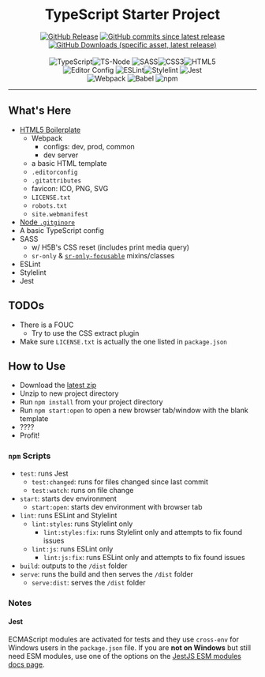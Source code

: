 <h1 align="center">
  TypeScript Starter Project
</h1>

<p align="center">
  <a href="https://github.com/farhanjiwani/typescript-project-starter/releases"><img alt="GitHub Release" src="https://img.shields.io/github/v/release/farhanjiwani/typescript-project-starter"></a> <a href="https://github.com/farhanjiwani/typescript-project-starter/commits/main/"><img alt="GitHub commits since latest release" src="https://img.shields.io/github/commits-since/farhanjiwani/typescript-project-starter/latest"></a>
  <br />
  <a href="https://github.com/farhanjiwani/typescript-project-starter/releases"><img alt="GitHub Downloads (specific asset, latest release)" src="https://img.shields.io/github/downloads/farhanjiwani/typescript-project-starter/latest/v0.0.2.zip"></a>
  <br /><br />
  <img alt="TypeScript" src="https://img.shields.io/badge/TypeScript-007ACC?style=for-the-badge&logo=typescript&logoColor=white" /><img alt="TS-Node" src="https://img.shields.io/badge/ts--node-3178C6?style=for-the-badge&logo=ts-node&logoColor=white" /> <img alt="SASS" src="https://img.shields.io/badge/Sass-CC6699?style=for-the-badge&logo=sass&logoColor=white" /><img alt="CSS3" src="https://img.shields.io/badge/CSS3-1572B6?style=for-the-badge&logo=css3&logoColor=white" /><img alt="HTML5" src="https://img.shields.io/badge/HTML5-E34F26?style=for-the-badge&logo=html5&logoColor=white" />
  <br />
  <img alt="Editor Config" src="https://img.shields.io/badge/Editor%20Config-E0EFEF?style=for-the-badge&logo=editorconfig&logoColor=000" /> <img alt="ESLint" src="https://img.shields.io/badge/eslint-3A33D1?style=for-the-badge&logo=eslint&logoColor=white" /><img alt="Stylelint" src="https://img.shields.io/badge/stylelint-000?style=for-the-badge&logo=stylelint&logoColor=white" /> <img alt="Jest" src="https://img.shields.io/badge/Jest-C21325?style=for-the-badge&logo=jest&logoColor=white" />
  <br />
  <img alt="Webpack" src="https://img.shields.io/badge/Webpack-8DD6F9?style=for-the-badge&logo=Webpack&logoColor=white" /> <img alt="Babel" src="https://img.shields.io/badge/Babel-F9DC3E?style=for-the-badge&logo=babel&logoColor=white" /> <img alt="npm" src="https://img.shields.io/badge/npm-CB3837?style=for-the-badge&logo=npm&logoColor=white" />

</p>

---



## What's Here

* [HTML5 Boilerplate](https://html5boilerplate.com/)
  * Webpack
    * configs: dev, prod, common
    * dev server
  * a basic HTML template
  * `.editorconfig`
  * `.gitattributes`
  * favicon: ICO, PNG, SVG
  * `LICENSE.txt`
  * `robots.txt`
  * `site.webmanifest`
* [Node `.gitginore`](https://github.com/github/gitignore/blob/main/Node.gitignore)
* A basic TypeScript config
* SASS
  * w/ H5B's CSS reset (includes print media query)
  * `sr-only` & [`sr-only-focusable`](https://gist.github.com/ffoodd/000b59f431e3e64e4ce1a24d5bb36034) mixins/classes
* ESLint
* Stylelint
* Jest

## TODOs

* There is a FOUC
  * Try to use the CSS extract plugin
* Make sure `LICENSE.txt` is actually the one listed in `package.json`

## How to Use

* Download the [latest zip](https://github.com/farhanjiwani/typescript-project-starter/releases)
* Unzip to new project directory
* Run `npm install` from your project directory
* Run `npm start:open` to open a new browser tab/window with the blank template
* ????
* Profit!


### `npm` Scripts

* `test`: runs Jest
  * `test:changed`: runs for files changed since last commit
  * `test:watch`: runs on file change
* `start`: starts dev environment
  * `start:open`: starts dev environment with browser tab
* `lint`: runs ESLint and Stylelint
  * `lint:styles`: runs Stylelint only
    * `lint:styles:fix`: runs Stylelint only and attempts to fix found issues
  * `lint:js`: runs ESLint only
    * `lint:js:fix`: runs ESLint only and attempts to fix found issues
* `build`: outputs to the `/dist` folder
* `serve`: runs the build and then serves the `/dist` folder
  * `serve:dist`: serves the `/dist` folder

### Notes

#### Jest

ECMAScript modules are activated for tests and they use `cross-env` for Windows users in the `package.json` file. If you are **not on Windows** but still need ESM modules, use one of the options on the [JestJS ESM modules docs page](https://jestjs.io/docs/ecmascript-modules).
